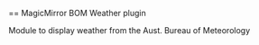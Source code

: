 == MagicMirror BOM Weather plugin

Module to display weather from the Aust. Bureau of Meteorology


